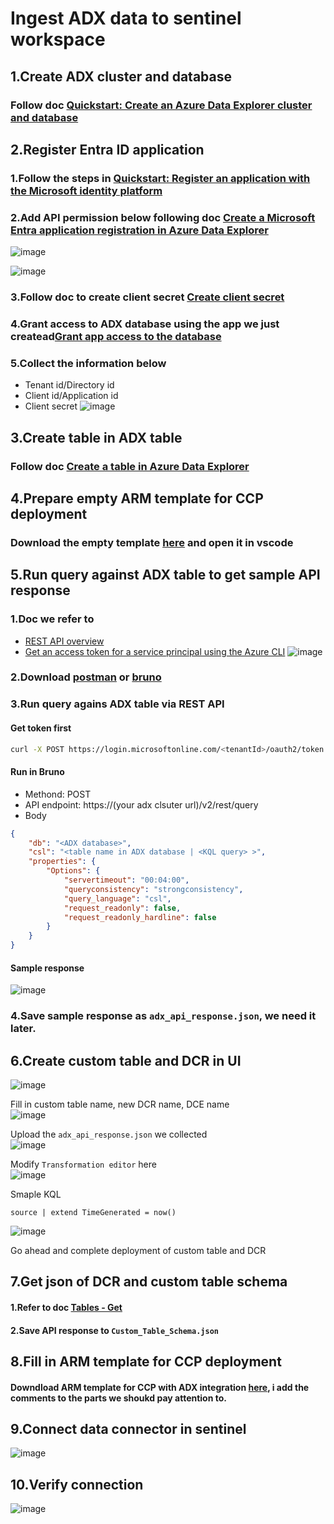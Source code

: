 # Ingest ADX data to sentinel workspace

## 1.Create ADX cluster and database
### Follow doc [Quickstart: Create an Azure Data Explorer cluster and database](https://learn.microsoft.com/en-us/azure/data-explorer/create-cluster-and-database?tabs=free)

## 2.Register Entra ID application
### 1.Follow the steps in [Quickstart: Register an application with the Microsoft identity platform](https://learn.microsoft.com/en-us/entra/identity-platform/quickstart-register-app?tabs=certificate)

### 2.Add API permission below following doc [Create a Microsoft Entra application registration in Azure Data Explorer](https://learn.microsoft.com/en-us/azure/data-explorer/provision-entra-id-app?tabs=portal)
![image](https://github.com/user-attachments/assets/24460f3a-3fee-4baa-a9b8-8c3c93456884)

![image](https://github.com/user-attachments/assets/1d2d5fc1-5f3b-409b-9c53-c59fa5362fdd)

### 3.Follow doc to create client secret [Create client secret](https://learn.microsoft.com/en-us/entra/identity-platform/howto-create-service-principal-portal#option-3-create-a-new-client-secret)

### 4.Grant access to ADX database using the app we just createad[Grant app access to the database](https://learn.microsoft.com/en-us/azure/data-explorer/provision-entra-id-app?tabs=portal#grant-a-service-principal-access-to-the-database)

### 5.Collect the information below
* Tenant id/Directory id
* Client id/Application id
* Client secret
![image](https://github.com/user-attachments/assets/296e1a19-e98c-4182-8410-d8da2cbb7390)


## 3.Create table in ADX table
### Follow doc [Create a table in Azure Data Explorer](https://learn.microsoft.com/en-us/azure/data-explorer/create-table-wizard)


## 4.Prepare empty ARM template for CCP deployment
### Download the empty template [here](https://github.com/guguji666666/GJS-Sentinel-Tips/blob/main/CCP%20connector/Empty%20ARM%20template%20for%20CCP%20connector.json) and open it in vscode


## 5.Run query against ADX table to get sample API response
### 1.Doc we refer to
* [REST API overview](https://learn.microsoft.com/en-us/kusto/api/rest/?view=microsoft-fabric)
* [Get an access token for a service principal using the Azure CLI](https://learn.microsoft.com/en-us/kusto/api/rest/authentication?view=microsoft-fabric#get-an-access-token-for-a-service-principal-using-the-azure-cli)
![image](https://github.com/user-attachments/assets/3c306471-f80a-49ad-ba49-53ea49c1452c)

### 2.Download [postman](https://www.postman.com/downloads/) or [bruno](https://www.usebruno.com/downloads)

### 3.Run query agains ADX table via REST API

#### Get token first
```sh
curl -X POST https://login.microsoftonline.com/<tenantId>/oauth2/token -F grant_type=client_credentials -F client_id=<appId> -F client_secret=<password> -F resource=https://api.kusto.windows.net
```

#### Run in Bruno
* Methond: POST
* API endpoint: https://(your adx clsuter url)/v2/rest/query
* Body
```json
{
    "db": "<ADX database>",
    "csl": "<table name in ADX database | <KQL query> >",
    "properties": {
        "Options": {
            "servertimeout": "00:04:00",
            "queryconsistency": "strongconsistency",
            "query_language": "csl",
            "request_readonly": false,
            "request_readonly_hardline": false
        }
    }
}
```

#### Sample response
![image](https://github.com/user-attachments/assets/0ad2c6c0-86a2-407e-99e8-888a4cab0352)


### 4.Save sample response as `adx_api_response.json`, we need it later.

## 6.Create custom table and DCR in UI
![image](https://github.com/user-attachments/assets/1eb4a1bd-bb13-4884-9593-cc651c61caf1)

Fill in custom table name, new DCR name, DCE name <br>
![image](https://github.com/user-attachments/assets/a061d077-43d5-48a9-9d79-fc44a23fa204)

Upload the `adx_api_response.json` we collected <br>
![image](https://github.com/user-attachments/assets/22329e93-568e-4f08-99d4-481437e4a268)

Modify `Transformation editor` here <br>
![image](https://github.com/user-attachments/assets/9e963903-09f3-4997-8b6b-28b3439dd143)

Smaple KQL
```kusto
source | extend TimeGenerated = now()
```
![image](https://github.com/user-attachments/assets/3881a9ea-30e1-4875-b670-8dc7dde55f8e)

Go ahead and complete deployment of custom table and DCR

## 7.Get json of DCR and custom table schema
#### 1.Refer to doc [Tables - Get](https://learn.microsoft.com/en-us/rest/api/loganalytics/tables/get?view=rest-loganalytics-2023-09-01&tabs=HTTP)
#### 2.Save API response to `Custom_Table_Schema.json`

## 8.Fill in ARM template for CCP deployment
#### Downdload ARM template for CCP with ADX integration [here](https://github.com/guguji666666/GJS-Sentinel-Tips/blob/main/CCP%20connector/Ingest%20ADX%20data%20to%20sentinel/ARM_ADX_Template.json), i add the comments to the parts we shoukd pay attention to.

## 9.Connect data connector in sentinel
![image](https://github.com/user-attachments/assets/089440f0-ec73-4e14-83c6-4420d2303dc7)

## 10.Verify connection
![image](https://github.com/user-attachments/assets/f70c38cf-65b8-4d0b-8fb0-3c5b536b0df8)

